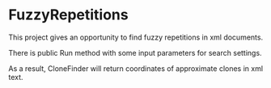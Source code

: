 # FuzzyRepetitions

This project gives an opportunity to find fuzzy repetitions in xml documents.

There is public Run method with some input parameters for search settings.

As a result, CloneFinder will return coordinates of approximate clones in xml text.
